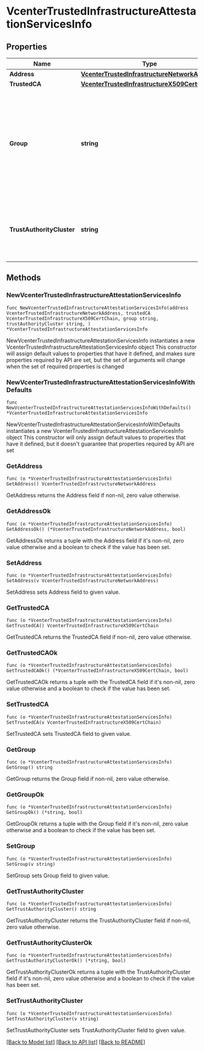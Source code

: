 # VcenterTrustedInfrastructureAttestationServicesInfo

## Properties

Name | Type | Description | Notes
------------ | ------------- | ------------- | -------------
**Address** | [**VcenterTrustedInfrastructureNetworkAddress**](VcenterTrustedInfrastructureNetworkAddress.md) |  | 
**TrustedCA** | [**VcenterTrustedInfrastructureX509CertChain**](VcenterTrustedInfrastructureX509CertChain.md) |  | 
**Group** | **string** | The group specifies the Key Provider Service instances that can accept reports issued by this Attestation Service instance. | 
**TrustAuthorityCluster** | **string** | The cluster specifies the Trust Authority Cluster this Attestation Service belongs to. | 

## Methods

### NewVcenterTrustedInfrastructureAttestationServicesInfo

`func NewVcenterTrustedInfrastructureAttestationServicesInfo(address VcenterTrustedInfrastructureNetworkAddress, trustedCA VcenterTrustedInfrastructureX509CertChain, group string, trustAuthorityCluster string, ) *VcenterTrustedInfrastructureAttestationServicesInfo`

NewVcenterTrustedInfrastructureAttestationServicesInfo instantiates a new VcenterTrustedInfrastructureAttestationServicesInfo object
This constructor will assign default values to properties that have it defined,
and makes sure properties required by API are set, but the set of arguments
will change when the set of required properties is changed

### NewVcenterTrustedInfrastructureAttestationServicesInfoWithDefaults

`func NewVcenterTrustedInfrastructureAttestationServicesInfoWithDefaults() *VcenterTrustedInfrastructureAttestationServicesInfo`

NewVcenterTrustedInfrastructureAttestationServicesInfoWithDefaults instantiates a new VcenterTrustedInfrastructureAttestationServicesInfo object
This constructor will only assign default values to properties that have it defined,
but it doesn't guarantee that properties required by API are set

### GetAddress

`func (o *VcenterTrustedInfrastructureAttestationServicesInfo) GetAddress() VcenterTrustedInfrastructureNetworkAddress`

GetAddress returns the Address field if non-nil, zero value otherwise.

### GetAddressOk

`func (o *VcenterTrustedInfrastructureAttestationServicesInfo) GetAddressOk() (*VcenterTrustedInfrastructureNetworkAddress, bool)`

GetAddressOk returns a tuple with the Address field if it's non-nil, zero value otherwise
and a boolean to check if the value has been set.

### SetAddress

`func (o *VcenterTrustedInfrastructureAttestationServicesInfo) SetAddress(v VcenterTrustedInfrastructureNetworkAddress)`

SetAddress sets Address field to given value.


### GetTrustedCA

`func (o *VcenterTrustedInfrastructureAttestationServicesInfo) GetTrustedCA() VcenterTrustedInfrastructureX509CertChain`

GetTrustedCA returns the TrustedCA field if non-nil, zero value otherwise.

### GetTrustedCAOk

`func (o *VcenterTrustedInfrastructureAttestationServicesInfo) GetTrustedCAOk() (*VcenterTrustedInfrastructureX509CertChain, bool)`

GetTrustedCAOk returns a tuple with the TrustedCA field if it's non-nil, zero value otherwise
and a boolean to check if the value has been set.

### SetTrustedCA

`func (o *VcenterTrustedInfrastructureAttestationServicesInfo) SetTrustedCA(v VcenterTrustedInfrastructureX509CertChain)`

SetTrustedCA sets TrustedCA field to given value.


### GetGroup

`func (o *VcenterTrustedInfrastructureAttestationServicesInfo) GetGroup() string`

GetGroup returns the Group field if non-nil, zero value otherwise.

### GetGroupOk

`func (o *VcenterTrustedInfrastructureAttestationServicesInfo) GetGroupOk() (*string, bool)`

GetGroupOk returns a tuple with the Group field if it's non-nil, zero value otherwise
and a boolean to check if the value has been set.

### SetGroup

`func (o *VcenterTrustedInfrastructureAttestationServicesInfo) SetGroup(v string)`

SetGroup sets Group field to given value.


### GetTrustAuthorityCluster

`func (o *VcenterTrustedInfrastructureAttestationServicesInfo) GetTrustAuthorityCluster() string`

GetTrustAuthorityCluster returns the TrustAuthorityCluster field if non-nil, zero value otherwise.

### GetTrustAuthorityClusterOk

`func (o *VcenterTrustedInfrastructureAttestationServicesInfo) GetTrustAuthorityClusterOk() (*string, bool)`

GetTrustAuthorityClusterOk returns a tuple with the TrustAuthorityCluster field if it's non-nil, zero value otherwise
and a boolean to check if the value has been set.

### SetTrustAuthorityCluster

`func (o *VcenterTrustedInfrastructureAttestationServicesInfo) SetTrustAuthorityCluster(v string)`

SetTrustAuthorityCluster sets TrustAuthorityCluster field to given value.



[[Back to Model list]](../README.md#documentation-for-models) [[Back to API list]](../README.md#documentation-for-api-endpoints) [[Back to README]](../README.md)


